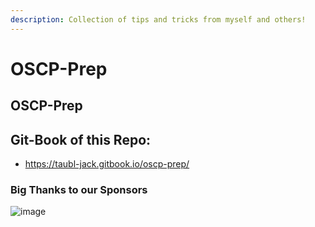 ```yaml
---
description: Collection of tips and tricks from myself and others!
---
```


# OSCP-Prep

## OSCP-Prep

## Git-Book of this Repo:

* https://taubl-jack.gitbook.io/oscp-prep/

### Big Thanks to our Sponsors

![image](https://user-images.githubusercontent.com/75596877/192843383-9cc4f6a2-af20-4c50-9e3e-48ae54c2c4a5.png)
